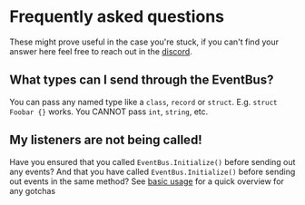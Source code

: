 ﻿---
sidebar_position: 9
---

# Frequently asked questions
These might prove useful in the case you're stuck, if you can't find your answer here feel free to reach out in the [discord](https://discord.gg/dqN3csvysQ).

## What types can I send through the EventBus?
You can pass any named type like a `class`, `record` or `struct`. E.g. `struct Foobar {}` works. You CANNOT pass `int`, `string`, etc. 

## My listeners are not being called!
Have you ensured that you called `EventBus.Initialize()` before sending out any events? And that you have called `EventBus.Initialize()` before sending out events in the same method? See [basic usage](./getting-started/basic-usage.md) for a quick overview for any gotchas